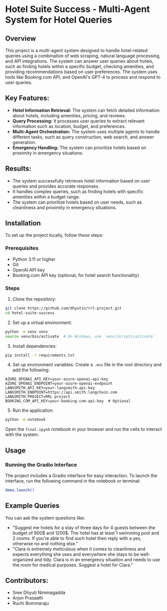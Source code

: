 # **Hotel Suite Success - Multi-Agent System for Hotel Queries**

## **Overview**
This project is a multi-agent system designed to handle hotel-related queries using a combination of web scraping, natural language processing, and API integrations. The system can answer user queries about hotels, such as finding hotels within a specific budget, checking amenities, and providing recommendations based on user preferences. The system uses tools like Booking.com API, and OpenAI's GPT-4 to process and respond to user queries.

## **Key Features:**
- **Hotel Information Retrieval:** The system can fetch detailed information about hotels, including amenities, pricing, and reviews.
- **Query Processing:** It processes user queries to extract relevant information such as location, budget, and preferences.
- **Multi-Agent Orchestration:** The system uses multiple agents to handle different tasks, such as query construction, web search, and answer generation.
- **Emergency Handling:** The system can prioritize hotels based on proximity in emergency situations.

## **Results:**
- The system successfully retrieves hotel information based on user queries and provides accurate responses.
- It handles complex queries, such as finding hotels with specific amenities within a budget range.
- The system can prioritize hotels based on user needs, such as cleanliness and proximity in emergency situations.

## **Installation**
To set up the project locally, follow these steps:

### Prerequisites
- Python 3.11 or higher
- Git
- OpenAI API key
- Booking.com API key (optional, for hotel search functionality)

### **Steps**
1. Clone the repository:
```bash
git clone https://github.com/dhyutin/rrl-project.git
cd hotel-suite-success
```

2. Set up a virtual environment:
```bash
python -m venv venv
source venv/bin/activate  # On Windows, use `venv\Scripts\activate`
```

3. Install dependencies:
```bash
pip install -r requirements.txt
```

4. Set up environment variables:
Create a `.env` file in the root directory and add the following:
```
AZURE_OPENAI_API_KEY=your-azure-openai-api-key
AZURE_OPENAI_ENDPOINT=your-azure-openai-endpoint
LANGSMITH_API_KEY=your-langsmith-api-key
LANGSMITH_ENDPOINT=https://api.smith.langchain.com
LANGSMITH_PROJECT=RRL project
BOOKING_COM_API_KEY=your-booking-com-api-key  # Optional
```

5. Run the application:
```bash
python -m notebook
```

Open the `final.ipynb` notebook in your browser and run the cells to interact with the system.

## **Usage**
### Running the Gradio Interface
The project includes a Gradio interface for easy interaction. To launch the interface, run the following command in the notebook or terminal:
```bash
demo.launch()
```

## **Example Queries**
You can ask the system questions like:
- "Suggest me hotels for a stay of three days for 4 guests between the budget of 900$ and 1200$. The hotel has at least 1 swimming pool and 2 rooms. If you're able to find such hotel then reply with a yes, otherwise no and nothing else."
- "Clara is extremely meticulous when it comes to cleanliness and expects everything she uses and everywhere she stays to be well-organized and tidy. Clara is in an emergency situation and needs to use the room for medical purposes. Suggest a hotel for Clara."

## **Contributors:**
- Sree Dhyuti Nimmagadda
- Arjun Prasaath
- Ruchi Bommaraju
